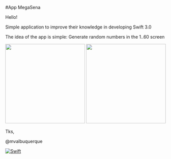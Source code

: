 
#App MegaSena

Hello! 

 Simple application to improve their knowledge in developing Swift 3.0

The idea of the app is simple: Generate random numbers in the 1..60 screen

<p align="center">
  <img src="https://github.com/mvalbuquerque/megasena/blob/master/App1.png" width="250"/>
  
  <img src="https://github.com/mvalbuquerque/megasena/blob/master/App2.png" width="250"/>
</p>

Tks, 

@mvalbuquerque


[![Swift](https://img.shields.io/badge/swift-3-orange.svg?style=flat)](https://developer.apple.com/swift/) 
